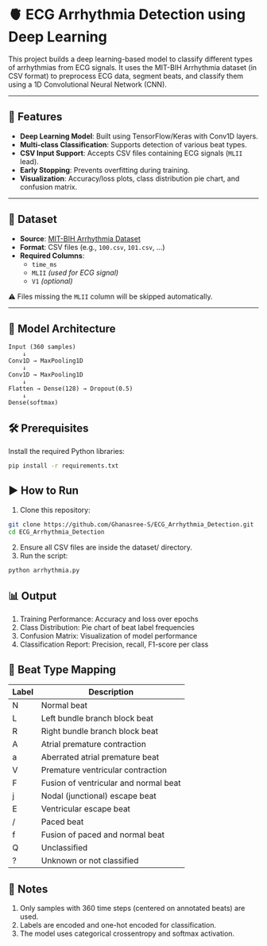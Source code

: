 # 🫀 ECG Arrhythmia Detection using Deep Learning

This project builds a deep learning-based model to classify different types of arrhythmias from ECG signals. It uses the MIT-BIH Arrhythmia dataset (in CSV format) to preprocess ECG data, segment beats, and classify them using a 1D Convolutional Neural Network (CNN).

---

## 🚀 Features

- **Deep Learning Model**: Built using TensorFlow/Keras with Conv1D layers.
- **Multi-class Classification**: Supports detection of various beat types.
- **CSV Input Support**: Accepts CSV files containing ECG signals (`MLII` lead).
- **Early Stopping**: Prevents overfitting during training.
- **Visualization**: Accuracy/loss plots, class distribution pie chart, and confusion matrix.

---

## 📂 Dataset

- **Source**: [MIT-BIH Arrhythmia Dataset](https://www.kaggle.com/datasets/shayanfazeli/heartbeat)
- **Format**: CSV files (e.g., `100.csv`, `101.csv`, ...)
- **Required Columns**: 
  - `time_ms`
  - `MLII` *(used for ECG signal)*
  - `V1` *(optional)*

⚠️ Files missing the `MLII` column will be skipped automatically.

---

## 🧠 Model Architecture

```text
Input (360 samples)
    ↓
Conv1D → MaxPooling1D
    ↓
Conv1D → MaxPooling1D
    ↓
Flatten → Dense(128) → Dropout(0.5)
    ↓
Dense(softmax)
```

## 🛠️ Prerequisites
Install the required Python libraries:
```bash
pip install -r requirements.txt
```

## ▶️ How to Run
1. Clone this repository:
``` bash
git clone https://github.com/Ghanasree-S/ECG_Arrhythmia_Detection.git
cd ECG_Arrhythmia_Detection

```
2. Ensure all CSV files are inside the dataset/ directory.
3. Run the script:
```bash
python arrhythmia.py

```

## 📊 Output
1. Training Performance: Accuracy and loss over epochs
2. Class Distribution: Pie chart of beat label frequencies
3. Confusion Matrix: Visualization of model performance
4. Classification Report: Precision, recall, F1-score per class

## 🧬 Beat Type Mapping

| Label | Description                              |
|-------|------------------------------------------|
| N     | Normal beat                              |
| L     | Left bundle branch block beat            |
| R     | Right bundle branch block beat           |
| A     | Atrial premature contraction             |
| a     | Aberrated atrial premature beat          |
| V     | Premature ventricular contraction        |
| F     | Fusion of ventricular and normal beat    |
| j     | Nodal (junctional) escape beat           |
| E     | Ventricular escape beat                  |
| /     | Paced beat                               |
| f     | Fusion of paced and normal beat          |
| Q     | Unclassified                             |
| ?     | Unknown or not classified                |


## 📝 Notes
1. Only samples with 360 time steps (centered on annotated beats) are used.
2. Labels are encoded and one-hot encoded for classification.
3. The model uses categorical crossentropy and softmax activation.


